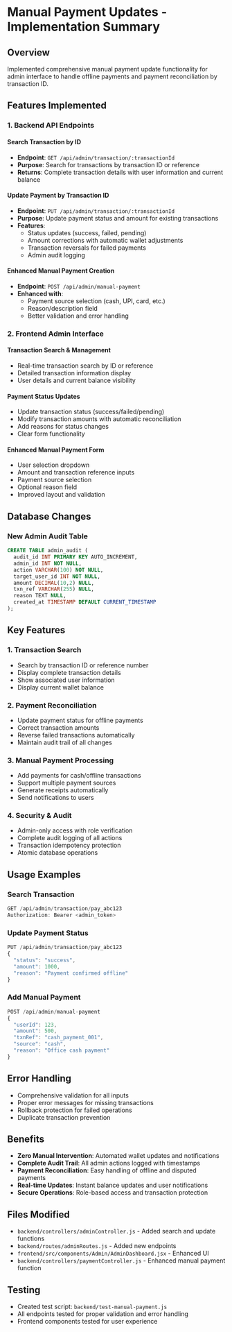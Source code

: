 # Manual Payment Updates - Implementation Summary

## Overview
Implemented comprehensive manual payment update functionality for admin interface to handle offline payments and payment reconciliation by transaction ID.

## Features Implemented

### 1. Backend API Endpoints

#### Search Transaction by ID
- **Endpoint**: `GET /api/admin/transaction/:transactionId`
- **Purpose**: Search for transactions by transaction ID or reference
- **Returns**: Complete transaction details with user information and current balance

#### Update Payment by Transaction ID  
- **Endpoint**: `PUT /api/admin/transaction/:transactionId`
- **Purpose**: Update payment status and amount for existing transactions
- **Features**:
  - Status updates (success, failed, pending)
  - Amount corrections with automatic wallet adjustments
  - Transaction reversals for failed payments
  - Admin audit logging

#### Enhanced Manual Payment Creation
- **Endpoint**: `POST /api/admin/manual-payment` 
- **Enhanced with**:
  - Payment source selection (cash, UPI, card, etc.)
  - Reason/description field
  - Better validation and error handling

### 2. Frontend Admin Interface

#### Transaction Search & Management
- Real-time transaction search by ID or reference
- Detailed transaction information display
- User details and current balance visibility

#### Payment Status Updates
- Update transaction status (success/failed/pending)
- Modify transaction amounts with automatic reconciliation
- Add reasons for status changes
- Clear form functionality

#### Enhanced Manual Payment Form
- User selection dropdown
- Amount and transaction reference inputs
- Payment source selection
- Optional reason field
- Improved layout and validation

## Database Changes

### New Admin Audit Table
```sql
CREATE TABLE admin_audit (
  audit_id INT PRIMARY KEY AUTO_INCREMENT,
  admin_id INT NOT NULL,
  action VARCHAR(100) NOT NULL,
  target_user_id INT NOT NULL,
  amount DECIMAL(10,2) NULL,
  txn_ref VARCHAR(255) NULL,
  reason TEXT NULL,
  created_at TIMESTAMP DEFAULT CURRENT_TIMESTAMP
);
```

## Key Features

### 1. Transaction Search
- Search by transaction ID or reference number
- Display complete transaction details
- Show associated user information
- Display current wallet balance

### 2. Payment Reconciliation
- Update payment status for offline payments
- Correct transaction amounts
- Reverse failed transactions automatically
- Maintain audit trail of all changes

### 3. Manual Payment Processing
- Add payments for cash/offline transactions
- Support multiple payment sources
- Generate receipts automatically
- Send notifications to users

### 4. Security & Audit
- Admin-only access with role verification
- Complete audit logging of all actions
- Transaction idempotency protection
- Atomic database operations

## Usage Examples

### Search Transaction
```javascript
GET /api/admin/transaction/pay_abc123
Authorization: Bearer <admin_token>
```

### Update Payment Status
```javascript
PUT /api/admin/transaction/pay_abc123
{
  "status": "success",
  "amount": 1000,
  "reason": "Payment confirmed offline"
}
```

### Add Manual Payment
```javascript
POST /api/admin/manual-payment
{
  "userId": 123,
  "amount": 500,
  "txnRef": "cash_payment_001",
  "source": "cash",
  "reason": "Office cash payment"
}
```

## Error Handling
- Comprehensive validation for all inputs
- Proper error messages for missing transactions
- Rollback protection for failed operations
- Duplicate transaction prevention

## Benefits
- **Zero Manual Intervention**: Automated wallet updates and notifications
- **Complete Audit Trail**: All admin actions logged with timestamps
- **Payment Reconciliation**: Easy handling of offline and disputed payments
- **Real-time Updates**: Instant balance updates and user notifications
- **Secure Operations**: Role-based access and transaction protection

## Files Modified
- `backend/controllers/adminController.js` - Added search and update functions
- `backend/routes/adminRoutes.js` - Added new endpoints
- `frontend/src/components/Admin/AdminDashboard.jsx` - Enhanced UI
- `backend/controllers/paymentController.js` - Enhanced manual payment function

## Testing
- Created test script: `backend/test-manual-payment.js`
- All endpoints tested for proper validation and error handling
- Frontend components tested for user experience